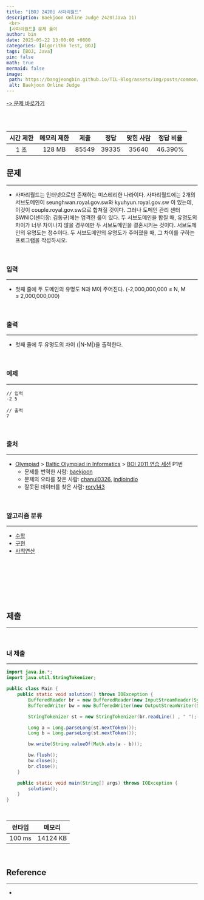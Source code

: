 ```yaml
---
title: "[BOJ 2420] 사파리월드"
description: Baekjoon Online Judge 2420(Java 11)
 <br>
 [사파리월드] 문제 풀이
author: bin
date: 2025-05-22 13:00:00 +0800
categories: [Algorithm Test, BOJ]
tags: [BOJ, Java]
pin: false
math: true
mermaid: false
image:
 path: https://bangjeongbin.github.io/TIL-Blog/assets/img/posts/common/baekjoon-logo.png
 alt: Baekjoon Online Judge
---
```

[-> 문제 바로가기](https://www.acmicpc.net/problem/2420)

<br>
<br>

| 시간 제한 | 메모리 제한 |  제출   |  정답   | 맞힌 사람 |  정답 비율  |
| :---: | :----: | :---: | :---: | :---: | :-----: |
|  1 초  | 128 MB | 85549 | 39335 | 35640 | 46.390% |

## 문제
---
- 사파리월드는 인터넷으로만 존재하는 미스테리한 나라이다. 사파리월드에는 2개의 서브도메인이 seunghwan.royal.gov.sw와 kyuhyun.royal.gov.sw 이 있는데, 이것이 couple.royal.gov.sw으로 합쳐질 것이다. 그러나 도메인 관리 센터 SWNIC(센터장: 김동규)에는 엄격한 룰이 있다. 두 서브도메인을 합칠 때, 유명도의 차이가 너무 차이나지 않을 경우에만 두 서브도메인을 결혼시키는 것이다. 서브도메인의 유명도는 정수이다. 두 서브도메인의 유명도가 주어졌을 때, 그 차이를 구하는 프로그램을 작성하시오.

<br>

### 입력
---
- 첫째 줄에 두 도메인의 유명도 N과 M이 주어진다. (-2,000,000,000 ≤ N, M ≤ 2,000,000,000)

<br>

### 출력
---
- 첫째 줄에 두 유명도의 차이 (|N-M|)을 출력한다.

<br>

### 예제
---
```
// 입력
-2 5
```

```
// 출력
7
```

<br>

### 출처
---
- [Olympiad](https://www.acmicpc.net/category/2) > [Baltic Olympiad in Informatics](https://www.acmicpc.net/category/6) > [BOI 2011 연습 세션](https://www.acmicpc.net/category/detail/231) P1번
	- 문제를 번역한 사람: [baekjoon](https://www.acmicpc.net/user/baekjoon)
	- 문제의 오타를 찾은 사람: [chanul0326](https://www.acmicpc.net/user/chanul0326), [indioindio](https://www.acmicpc.net/user/indioindio)
	- 잘못된 데이터를 찾은 사람: [rory143](https://www.acmicpc.net/user/rory143)

<br>

### 알고리즘 분류
---
- [수학](https://www.acmicpc.net/problem/tag/124)
- [구현](https://www.acmicpc.net/problem/tag/102)
- [사칙연산](https://www.acmicpc.net/problem/tag/121)

<br>
<br>
<br>
<br>
<br>
<br>

## 제출
---

<br>

### 내 제출
---
```java
import java.io.*;
import java.util.StringTokenizer;

public class Main {
    public static void solution() throws IOException {
        BufferedReader br = new BufferedReader(new InputStreamReader(System.in));
        BufferedWriter bw = new BufferedWriter(new OutputStreamWriter(System.out));

        StringTokenizer st = new StringTokenizer(br.readLine() , " ");

        Long a = Long.parseLong(st.nextToken());
        Long b = Long.parseLong(st.nextToken());

        bw.write(String.valueOf(Math.abs(a - b)));

        bw.flush();
        bw.close();
        br.close();
    }

    public static void main(String[] args) throws IOException {
        solution();
    }
}

```

<br>

|  런타임   |   메모리    |
| :----: | :------: |
| 100 ms | 14124 KB |

<br>

## Reference
---
- 
